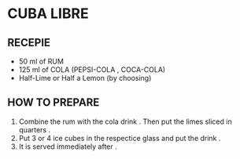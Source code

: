# CUBA LIBRE 

## RECEPIE
- 50 ml of RUM 
- 125 ml of COLA (PEPSI-COLA , COCA-COLA) 
- Half-Lime or Half a Lemon (by choosing) 

## HOW TO PREPARE 

1. Combine the rum with the cola drink . Then put the limes sliced in quarters .
2. Put  3 or 4 ice cubes in the respectice glass and put the drink . 
3. It is served immediately after .  